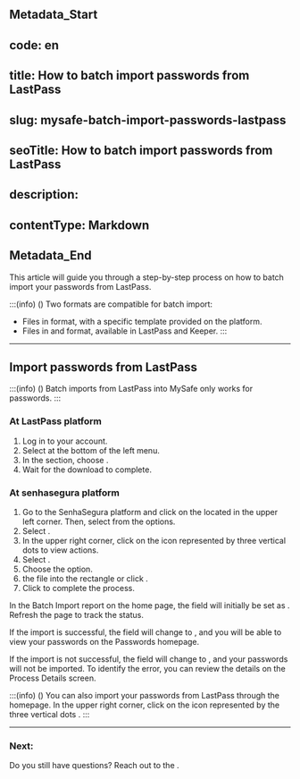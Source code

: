 ## Metadata_Start 
## code: en
## title: How to batch import passwords from LastPass 
## slug: mysafe-batch-import-passwords-lastpass 
## seoTitle: How to batch import passwords from LastPass 
## description:  
## contentType: Markdown 
## Metadata_End
This article will guide you through a step-by-step process on how to batch import your passwords from LastPass.

:::(info) ()
Two formats are compatible for batch import:
* Files in  format, with a specific template provided on the platform.
* Files in  and  format, available in LastPass and Keeper.
:::
***
## Import passwords from LastPass

:::(info) ()
Batch imports from LastPass into MySafe only works for passwords.
:::
### At LastPass platform

1. Log in to your  account.
2. Select  at the bottom of the left menu.
3. In the  section, choose .
4. Wait for the download to complete.

### At senhasegura platform

1. Go to the SenhaSegura platform and click on the  located in the upper left corner. Then, select  from the options.
2. Select .
3. In the upper right corner, click on the icon represented by three vertical dots  to view actions.
4. Select .
5. Choose the  option.
6.  the file into the rectangle or click .
7. Click  to complete the process.

In the Batch Import report on the home page, the  field will initially be set as . Refresh the page to track the status.

If the import is successful, the  field will change to , and you will be able to view your passwords on the Passwords homepage.

If the import is not successful, the  field will change to , and your passwords will not be imported. To identify the error, you can review the details on the Process Details screen.

:::(info) ()
You can also import your passwords from LastPass through the  homepage. In the upper right corner, click on the icon represented by the three vertical dots .
:::
***
### Next:


Do you still have questions? Reach out to the .

